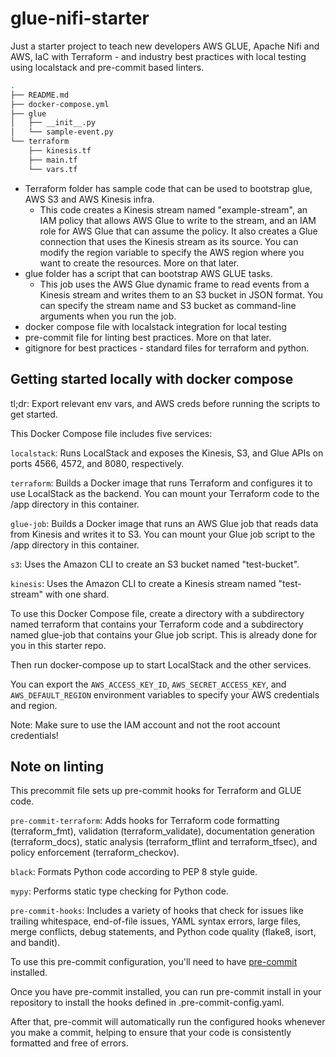 # glue-nifi-starter

Just a starter project to teach new developers AWS GLUE, Apache Nifi and AWS, IaC with Terraform - and industry best practices with local testing using localstack and pre-commit based linters.

```bash
.
├── README.md
├── docker-compose.yml
├── glue
│   ├── __init__.py
│   └── sample-event.py
└── terraform
    ├── kinesis.tf
    ├── main.tf
    └── vars.tf
```

- Terraform folder has sample code that can be used to bootstrap glue, AWS S3 and AWS Kinesis infra.
    - This code creates a Kinesis stream named "example-stream", an IAM policy that allows AWS Glue to write to the stream, and an IAM role for AWS Glue that can assume the policy. It also creates a Glue connection that uses the Kinesis stream as its source. You can modify the region variable to specify the AWS region where you want to create the resources. More on that later.
- glue folder has a script that can bootstrap AWS GLUE tasks.
    - This job uses the AWS Glue dynamic frame to read events from a Kinesis stream and writes them to an S3 bucket in JSON format. You can specify the stream name and S3 bucket as command-line arguments when you run the job.
- docker compose file with localstack integration for local testing
- pre-commit file for linting best practices. More on that later.
- gitignore for best practices - standard files for terraform and python.

## Getting started locally with docker compose
tl;dr: Export relevant env vars, and AWS creds before running the scripts to get started.

This Docker Compose file includes five services:

`localstack`: Runs LocalStack and exposes the Kinesis, S3, and Glue APIs on ports 4566, 4572, and 8080, respectively.

`terraform`: Builds a Docker image that runs Terraform and configures it to use LocalStack as the backend. 
You can mount your Terraform code to the /app directory in this container.

`glue-job`: Builds a Docker image that runs an AWS Glue job that reads data from Kinesis and writes it to S3. 
You can mount your Glue job script to the /app directory in this container.

`s3`: Uses the Amazon CLI to create an S3 bucket named "test-bucket".

`kinesis`: Uses the Amazon CLI to create a Kinesis stream named "test-stream" with one shard.

To use this Docker Compose file, create a directory with a subdirectory named terraform that contains your Terraform code and a subdirectory named glue-job that contains your Glue job script.  This is already done for you in this starter repo.

Then run docker-compose up to start LocalStack and the other services. 

You can export the `AWS_ACCESS_KEY_ID`, `AWS_SECRET_ACCESS_KEY`, and `AWS_DEFAULT_REGION` environment variables to specify your AWS credentials and region.

Note: Make sure to use the IAM account and not the root account credentials!


## Note on linting

This precommit file sets up pre-commit hooks for Terraform and GLUE code.

`pre-commit-terraform`: Adds hooks for Terraform code formatting (terraform_fmt), validation (terraform_validate), documentation generation (terraform_docs), static analysis (terraform_tflint and terraform_tfsec), and policy enforcement (terraform_checkov).

`black`: Formats Python code according to PEP 8 style guide.

`mypy`: Performs static type checking for Python code.

`pre-commit-hooks`: Includes a variety of hooks that check for issues like trailing whitespace, end-of-file issues, YAML syntax errors, large files, merge conflicts, debug statements, and Python code quality (flake8, isort, and bandit).

To use this pre-commit configuration, you'll need to have [pre-commit](https://pre-commit.com/) installed. 

Once you have pre-commit installed, you can run pre-commit install in your repository to install the hooks defined in .pre-commit-config.yaml. 

After that, pre-commit will automatically run the configured hooks whenever you make a commit, helping to ensure that your code is consistently formatted and free of errors.
